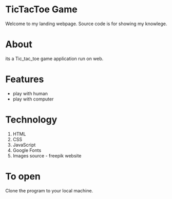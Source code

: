 # TicTacToe Game
Welcome to my landing webpage. Source code is for showing my knowlege.

# About
its a Tic_tac_toe game application run on web.

# Features
- play with human
- play with computer

# Technology
1. HTML
2. CSS
3. JavaScript
4. Google Fonts
5. Images source - freepik website

# To open
Clone the program to your local machine.


